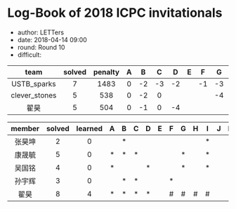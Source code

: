 # Log-Book of 2018 ICPC invitationals
- author: LETTers
- date: 2018-04-14 09:00
- round: Round 10
- difficult:


| team | solved | penalty | A | B | C | D | E | F | G | H | I | J | K | L | M |
| :-: | :-: | :-: | :-: | :-: | :-: | :-: | :-: | :-: | :-: | :-: | :-: | :-: | :-: | :-: | :-: |
| USTB_sparks | 7 | 1483 | 0 | -2 | -3 | -2 |  | -1 | -3 |  | -1 |  |  |  |  |
| clever_stones | 5 | 538 | 0 | -2 | 0 |  |  |  | -4 |  | 0 |  |  |  |  |
| 翟昊 | 5 | 504 | 0 | -1 | 0 | -4 | | |  | | 0 | | | | |

| member | solved | learned | A | B | C | D | E | F | G | H | I | J | K | L | M |
| :-: | :-: | :-: | :-: | :-: | :-: | :-: | :-: | :-: | :-: | :-: | :-: | :-: | :-: | :-: | :-: |
| 张昊坤 | 2 | 0 |  | * |  |  |  |  | |  | * |  |  |  |  |
| 康晟毓 | 5 | 0 | * | * | * |  |  |  | * |  | * |  |  |  |  |
| 吴国铭 | 4 | 0 | * |  |  | * |  |  | * |  | * |  |  |  |  |
| 孙宇辉 | 3 | 0 |  | * | * |  |  | * | |  |  |  |  |  |  |
| 翟昊 | 8 | 4 | * | * | * | * | | # | # | # | # | | | | |


